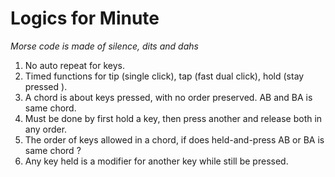 
# Logics for Minute

_Morse code is made of silence, dits and dahs_

1. No auto repeat for keys.
5. Timed functions for tip (single click), tap (fast dual click), hold (stay pressed ).
2. A chord is about keys pressed, with no order preserved. AB and BA is same chord.
3. Must be done by first hold a key, then press another and release both in any order.
4. The order of keys allowed in a chord, if does held-and-press AB or BA is same chord ?
6. Any key held is a modifier for another key while still be pressed.
